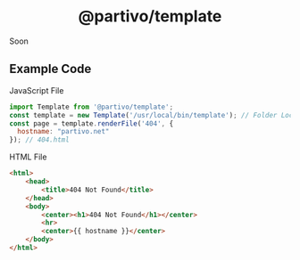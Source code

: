 <h1 align="center">@partivo/template</h1>
Soon

## Example Code
JavaScript File
```js
import Template from '@partivo/template';
const template = new Template('/usr/local/bin/template'); // Folder Location
const page = template.renderFile('404', {
  hostname: "partivo.net"
}); // 404.html
```

HTML File
```html
<html>
    <head>
        <title>404 Not Found</title>
    </head>
    <body>
        <center><h1>404 Not Found</h1></center>
        <hr>
        <center>{{ hostname }}</center>
    </body>
</html>
```
